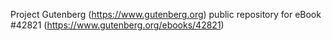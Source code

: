 Project Gutenberg (https://www.gutenberg.org) public repository for eBook #42821 (https://www.gutenberg.org/ebooks/42821)
